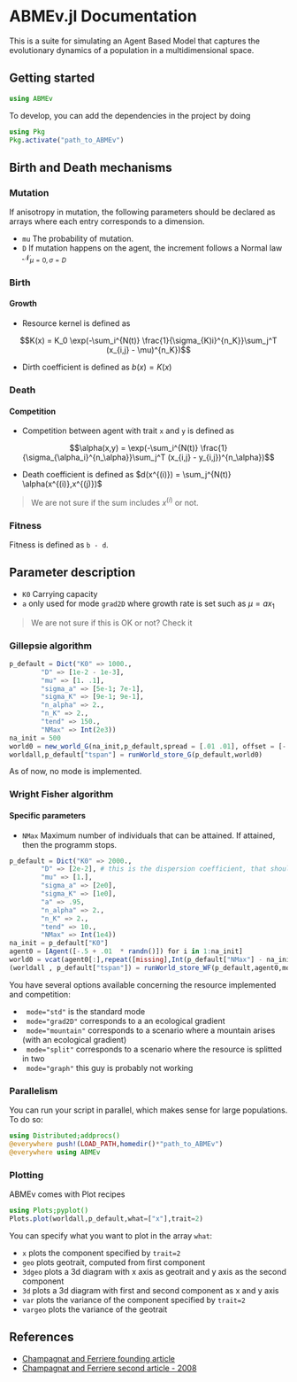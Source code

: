 # ABMEv.jl Documentation
This is a suite for simulating an Agent Based Model that captures the evolutionary dynamics of a population in a multidimensional space.

## Getting started
```julia
using ABMEv
```
To develop, you can add the dependencies in the project by doing
```julia
using Pkg
Pkg.activate("path_to_ABMEv")
```

## Birth and Death mechanisms

### Mutation
If anisotropy in mutation, the following parameters should be declared as arrays where each entry corresponds to a dimension.
- ```mu``` The probability of mutation.
- ```D``` If mutation happens on the agent, the increment follows a Normal law $`\mathcal{N}_{\mu = 0, \sigma = D}`$
### Birth
#### Growth
- Resource kernel is defined as 
```math
K(x) = K_0 \exp(-\sum_i^{N(t)} \frac{1}{\sigma_{K)i}^{n_K}}\sum_j^T (x_{i,j} - \mu)^{n_K})
```
- Dirth coefficient is defined as $`b(x) = K(x)`$
### Death
#### Competition
- Competition between agent with trait ```x``` and ```y``` is defined as
```math 
\alpha(x,y) = \exp(-\sum_i^{N(t)} \frac{1}{\sigma_{\alpha_i}^{n_\alpha}}\sum_j^T (x_{i,j} - y_{i,j})^{n_\alpha})
```
- Death coefficient is defined as $`d(x^{(i)}) = \sum_j^{N(t)} \alpha(x^{(i)},x^{(j)})`$
> We are not sure if the sum includes $`x^{(i)}`$ or not.
### Fitness
Fitness is defined as ```b - d```.

## Parameter description
- ```K0``` Carrying capacity
- ```a``` only used for mode ```grad2D``` where growth rate is set such as $`\mu = a x_1`$
> We are not sure if this is OK or not? Check it 
### Gillepsie algorithm

```julia
p_default = Dict("K0" => 1000.,
        "D" => [1e-2 - 1e-3],
        "mu" => [1. .1],
        "sigma_a" => [5e-1; 7e-1],
        "sigma_K" => [9e-1; 9e-1],
        "n_alpha" => 2.,
        "n_K" => 2.,
        "tend" => 150.,
        "NMax" => Int(2e3))
na_init = 500
world0 = new_world_G(na_init,p_default,spread = [.01 .01], offset = [-.5 -.5])
worldall,p_default["tspan"] = runWorld_store_G(p_default,world0)
```
As of now, no mode is implemented.

### Wright Fisher algorithm
#### Specific parameters
- ```NMax``` Maximum number of individuals that can be attained. If attained, then the programm stops.
```julia
p_default = Dict("K0" => 2000.,
        "D" => [2e-2], # this is the dispersion coefficient, that should be taken as constant
        "mu" => [1.],
        "sigma_a" => [2e0],
        "sigma_K" => [1e0],
        "a" => .95,
        "n_alpha" => 2.,
        "n_K" => 2.,
        "tend" => 10.,
        "NMax" => Int(1e4))
na_init = p_default["K0"]
agent0 = [Agent([-.5 + .01  * randn()]) for i in 1:na_init]
world0 = vcat(agent0[:],repeat([missing],Int(p_default["NMax"] - na_init)))
(worldall , p_default["tspan"]) = runWorld_store_WF(p_default,agent0,mode="std")
```
You have several options available concerning the resource implemented and competition:
- ``` mode="std"``` is the standard mode
- ``` mode="grad2D"``` corresponds to a an ecological gradient
- ``` mode="mountain"``` corresponds to a scenario where a mountain arises (with an ecological gradient)
- ``` mode="split"``` corresponds to a scenario where the resource is splitted in two
- ``` mode="graph"``` this guy is probably not working


### Parallelism
You can run your script in parallel, which makes sense for large populations. To do so:
```julia
using Distributed;addprocs()
@everywhere push!(LOAD_PATH,homedir()*"path_to_ABMEv")
@everywhere using ABMEv
```

### Plotting
ABMEv comes with Plot recipes
```julia
using Plots;pyplot()
Plots.plot(worldall,p_default,what=["x"],trait=2)
```
You can specify what you want to plot in the array ```what```:
- ```x``` plots the component specified by ```trait=2```
- ```geo``` plots geotrait, computed from first component
- ```3dgeo``` plots a 3d diagram with x axis as geotrait and y axis as the second component
- ```3d``` plots a 3d diagram with first and second component as x and y axis
- ```var``` plots the variance of the  component specified by ```trait=2```
- ```vargeo``` plots the variance of the geotrait
## References
- [Champagnat and Ferriere founding article](https://linkinghub.elsevier.com/retrieve/pii/S0040580905001632)
- [Champagnat and Ferriere second article - 2008](https://www.tandfonline.com/doi/full/10.1080/15326340802437710)
